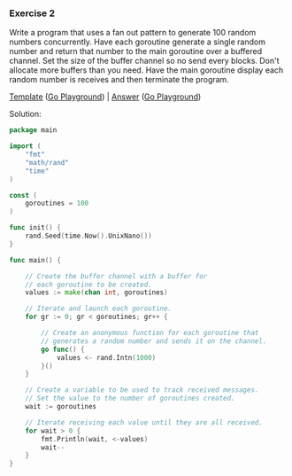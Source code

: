 ### Exercise 2
Write a program that uses a fan out pattern to generate 100 random numbers concurrently. Have each goroutine generate a single random number and return that number to the main goroutine over a buffered channel. Set the size of the buffer channel so no send every blocks. Don't allocate more buffers than you need. Have the main goroutine display each random number is receives and then terminate the program.

[Template](exercises/template2/template2.go) ([Go Playground](http://play.golang.org/p/CpsDFNmazH)) |
[Answer](exercises/exercise2/exercise2.go) ([Go Playground](http://play.golang.org/p/Li7hl3pOSu))

Solution:
```go
package main

import (
	"fmt"
	"math/rand"
	"time"
)

const (
	goroutines = 100
)

func init() {
	rand.Seed(time.Now().UnixNano())
}

func main() {

	// Create the buffer channel with a buffer for
	// each goroutine to be created.
	values := make(chan int, goroutines)

	// Iterate and launch each goroutine.
	for gr := 0; gr < goroutines; gr++ {

		// Create an anonymous function for each goroutine that
		// generates a random number and sends it on the channel.
		go func() {
			values <- rand.Intn(1000)
		}()
	}

	// Create a variable to be used to track received messages.
	// Set the value to the number of goroutines created.
	wait := goroutines

	// Iterate receiving each value until they are all received.
	for wait > 0 {
		fmt.Println(wait, <-values)
		wait--
	}
}
```
